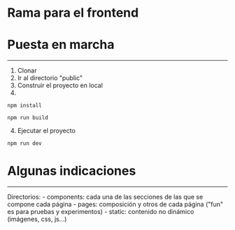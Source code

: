 # Rama para el frontend


# Puesta en marcha
***********************************

1. Clonar
2. Ir al directorio "public"
3. Construir el proyecto en local
4. 
``````````````
npm install
``````````````
``````````````
npm run build
``````````````
4. Ejecutar el proyecto
``````````````
npm run dev
``````````````


# Algunas indicaciones
***********************************
Directorios: 
    - components: cada una de las secciones de las que se compone cada página
    - pages: composición y otros de cada página ("fun" es para pruebas y experimentos)
    - static: contenido no dinámico (imágenes, css, js...)
